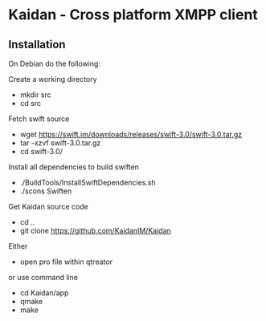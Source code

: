 # Kaidan - Cross platform XMPP client

Installation
------------

On Debian do the following:

Create a working directory

 * mkdir src
 * cd src

Fetch swift source

 * wget https://swift.im/downloads/releases/swift-3.0/swift-3.0.tar.gz
 * tar -xzvf swift-3.0.tar.gz
 * cd swift-3.0/

Install all dependencies to build swiften

 * ./BuildTools/InstallSwiftDependencies.sh
 * ./scons Swiften

Get Kaidan source code

 * cd ..
 * git clone https://github.com/KaidanIM/Kaidan

Either

 * open pro file within qtreator

or use command line

 * cd Kaidan/app
 * qmake
 * make


